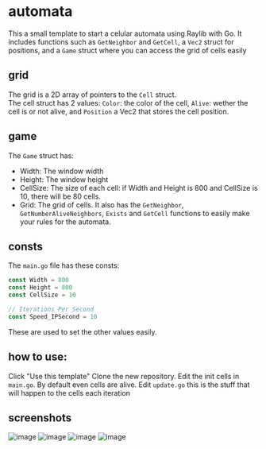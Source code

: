 # automata
This a small template to start a celular automata using Raylib with Go.
It includes functions such as `GetNeighbor` and `GetCell`, a `Vec2` struct for positions, and a `Game` struct where you can access the grid of cells easily

## grid
The grid is a 2D array of pointers to the `Cell` struct.  
The cell struct has 2 values: `Color`: the color of the cell, `Alive`: wether the cell is or not alive, and `Position` a Vec2 that stores the cell position.

## game
The `Game` struct has:
- Width: The window width
- Height: The window height
- CellSize: The size of each cell: if Width and Height is 800 and CellSize is 10, there will be 80 cells.
- Grid: The grid of cells.
It also has the `GetNeighbor`, `GetNumberAliveNeighbors`, `Exists` and `GetCell` functions to easily make your rules for the automata.

## consts
The `main.go` file has these consts:
```go
const Width = 800
const Height = 800
const CellSize = 10

// Iterations Per Second
const Speed_IPSecond = 10
```
These are used to set the other values easily.

## how to use:
Click "Use this template"
Clone the new repository.
Edit the init cells in `main.go`. By default even cells are alive.
Edit `update.go` this is the stuff that will happen to the cells each iteration

## screenshots
![image](https://github.com/checkm4ted/automata/assets/146487129/dd7ac5d8-2a32-4773-bb16-60dfcda18d54)
![image](https://github.com/checkm4ted/automata/assets/146487129/e5e871e3-a2d1-4323-b04a-a8b4ed13a322)
![image](https://github.com/checkm4ted/automata/assets/146487129/bdeeb6ed-cb28-4dbb-9b5c-5dd42f8a0386)
![image](https://github.com/checkm4ted/automata/assets/146487129/20a7a5f4-bda5-4e72-b15d-f3d69f9aaea0)

